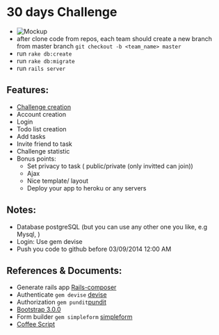 30 days Challenge
=================

- ![Mockup](./public/30dayschallenge.png)
- after clone code from repos, each team should create a new branch from master branch `git checkout -b <team_name> master`
- run `rake db:create`
- run `rake db:migrate`
- run `rails server`

## Features:

- [Challenge creation](howtos/challenge_creation.md)
- Account creation
- Login
- Todo list creation
- Add tasks
- Invite friend to task
- Challenge statistic
- Bonus points:
    * Set privacy to task ( public/private (only invitted can join))
    * Ajax
    * Nice template/ layout
    * Deploy your app to heroku or any servers

## Notes:

- Database postgreSQL (but you can use any other one you like, e.g Mysql, )
- Login: Use gem devise
- Push you code to github before 03/09/2014 12:00 AM

## References & Documents:

- Generate rails app  [Rails-composer](https://github.com/RailsApps/rails-composer)
- Authenticate `gem devise`  [devise](https://github.com/plataformatec/devise)
- Authorization `gem pundit`[pundit](https://github.com/elabs/pundit)
- [Bootstrap 3.0.0](http://getbootstrap.com/)
- Form builder `gem simpleform` [simpleform](https://github.com/plataformatec/simple_form)
- [Coffee Script](http://coffeescript.org/)
